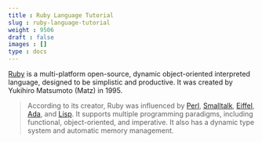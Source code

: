 ```yaml
---
title : Ruby Language Tutorial
slug : ruby-language-tutorial
weight : 9506
draft : false
images : []
type : docs
---
```


[Ruby][1] is a multi-platform open-source, dynamic object-oriented interpreted language, designed to be simplistic and productive. It was created by Yukihiro Matsumoto (Matz) in 1995.

>According to its creator, Ruby was influenced by [Perl][2], [Smalltalk][3], [Eiffel][4], [Ada][5], and [Lisp][6]. It supports multiple programming paradigms, including functional, object-oriented, and imperative. It also has a dynamic type system and automatic memory management.


  [1]: https://www.ruby-lang.org/
  [2]: https://en.wikipedia.org/wiki/Perl
  [3]: https://en.wikipedia.org/wiki/Smalltalk
  [4]: https://en.wikipedia.org/wiki/Eiffel_(programming_language)
  [5]: https://en.wikipedia.org/wiki/Ada_(programming_language)
  [6]: https://en.wikipedia.org/wiki/Lisp_(programming_language)

